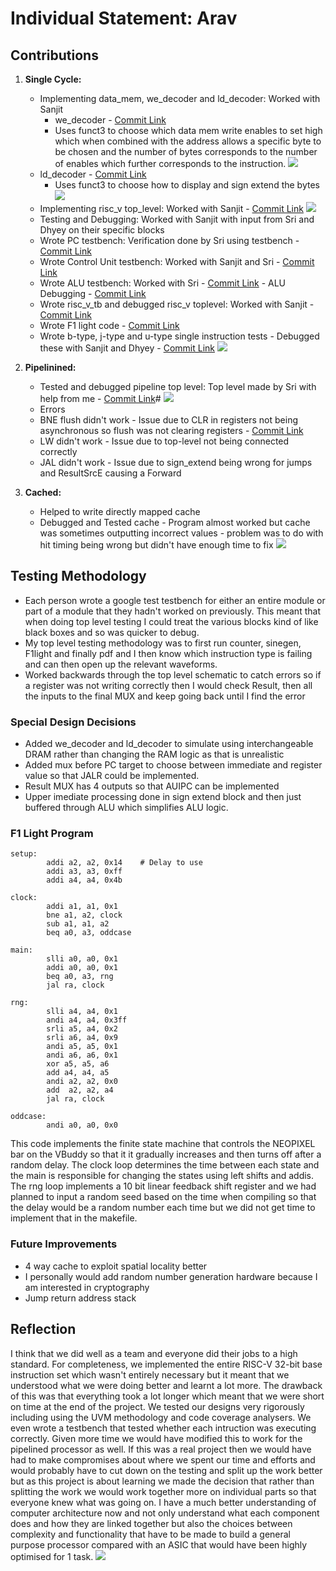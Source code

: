 # Individual Statement: Arav
## Contributions
1. **Single Cycle:**
   - Implementing data_mem, we_decoder and ld_decoder: Worked with Sanjit
     	- we_decoder - [Commit Link](https://github.com/SanjitRaman/Team-10-RISC-V/commit/30580f67b0f426a6d60ad5d37643752995436fc8)
   	 	- Uses funct3 to choose which data mem write enables to set high which when combined with the address allows a specific byte to be chosen and the number of bytes corresponds to the number of enables which further corresponds to the instruction.
       	  ![](/images/we_decoder_schematic.png)  
   	- ld_decoder - [Commit Link](https://github.com/SanjitRaman/Team-10-RISC-V/commit/4012217fc36a53068556f6b54cbb3c0e2712ae9e)
   	   	- Uses funct3 to choose how to display and sign extend the bytes
   	  ![](/images/ld_decoder_schematic.png)  
   - Implementing risc_v top_level: Worked with Sanjit - [Commit Link](https://github.com/SanjitRaman/Team-10-RISC-V/commit/0a82bcc4988f2e8f48330b726470f37e9c3749ba)
     ![](/images/single_cycle-schematic.png) 
   - Testing and Debugging: Worked with Sanjit with input from Sri and Dhyey on their specific blocks
   	- Wrote PC testbench: Verification done by Sri using testbench - [Commit Link](https://github.com/SanjitRaman/Team-10-RISC-V/commit/729030a22c16d17d55056e1d6e444a3a56609637)
   	- Wrote Control Unit testbench: Worked with Sanjit and Sri - [Commit Link](https://github.com/SanjitRaman/Team-10-RISC-V/commit/effa93acdc25a545cf146b3369eccb2bd4304473)
   	- Wrote ALU testbench: Worked with Sri - [Commit Link](https://github.com/SanjitRaman/Team-10-RISC-V/commit/a22e41885a22777edf9342813070eaf678358067)
        	- ALU Debugging - [Commit Link](https://github.com/SanjitRaman/Team-10-RISC-V/commit/6d3f41905d0783726a24fecd44d7bb624322946e)
   	- Wrote risc_v_tb and debugged risc_v toplevel: Worked with Sanjit - [Commit Link](https://github.com/SanjitRaman/Team-10-RISC-V/commit/6aa9bf33563dc8a23db23740f8e3b7725d6e2843)
   	- Wrote F1 light code - [Commit Link](https://github.com/SanjitRaman/Team-10-RISC-V/commit/253b0befefa0293b3ab837c1599b318cc26dc482)
   	- Wrote b-type, j-type and u-type single instruction tests - Debugged these with Sanjit and Dhyey - [Commit Link](https://github.com/SanjitRaman/Team-10-RISC-V/commit/991bcd032fbab5b5c8cdf697092155b1145bfd39)
   	  ![](/images/pdfDebug.png) 
 
2. **Pipelinined:**
   - Tested and debugged pipeline top level: Top level made by Sri with help from me - [Commit Link](https://github.com/SanjitRaman/Team-10-RISC-V/commit/958d043b2ce32c2cf5880e0456c0ce58bbd49636)#
     ![](/images/pipelined_schematic.png) 
   - Errors
   	- BNE flush didn't work - Issue due to CLR in registers not being asynchronous so flush was not clearing registers - [Commit Link](https://github.com/SanjitRaman/Team-10-RISC-V/commit/c7d31306cd6da32eb7b4c5b3ca99df231a00150c)
   	- LW didn't work - Issue due to top-level not being connected correctly
   	- JAL didn't work - Issue due to sign_extend being wrong for jumps and ResultSrcE causing a Forward

3. **Cached:**
   - Helped to write directly mapped cache
   - Debugged and Tested cache - Program almost worked but cache was sometimes outputting incorrect values - problem was to do with hit timing being wrong but didn't have enough time to fix
    ![](/images/DebuggingCache.png)  
   
## Testing Methodology
- Each person wrote a google test testbench for either an entire module or part of a module that they hadn't worked on previously. This meant that when doing top level testing I could treat the 		various blocks kind of like black boxes and so was quicker to debug.
- My top level testing methodology was to first run counter, sinegen, F1light and finally pdf and I then know which instruction type is failing and can then open up the relevant waveforms.
- Worked backwards through the top level schematic to catch errors so if a register was not writing correctly then I would check Result, then all the inputs to the final MUX and keep going back until I find the error
	
### Special Design Decisions
- Added we_decoder and ld_decoder to simulate using interchangeable DRAM rather than changing the RAM logic as that is unrealistic
- Added mux before PC target to choose between immediate and register value so that JALR could be implemented.
- Result MUX has 4 outputs so that AUIPC can be implemented
- Upper imediate processing done in sign extend block and then just buffered through ALU which simplifies ALU logic.

### F1 Light Program
	setup:
    		addi a2, a2, 0x14    # Delay to use
    		addi a3, a3, 0xff
    		addi a4, a4, 0x4b

	clock:
    		addi a1, a1, 0x1
    		bne a1, a2, clock
    		sub a1, a1, a2
    		beq a0, a3, oddcase

	main:
    		slli a0, a0, 0x1
    		addi a0, a0, 0x1
    		beq a0, a3, rng
    		jal ra, clock 

	rng:
    		slli a4, a4, 0x1
    		andi a4, a4, 0x3ff
    		srli a5, a4, 0x2
    		srli a6, a4, 0x9
    		andi a5, a5, 0x1
    		andi a6, a6, 0x1
    		xor a5, a5, a6
    		add a4, a4, a5
    		andi a2, a2, 0x0
    		add  a2, a2, a4
    		jal ra, clock 
	
 	oddcase:
    		andi a0, a0, 0x0
This code implements the finite state machine that controls the NEOPIXEL bar on the VBuddy so that it it gradually increases and then turns off after a random delay. The clock loop determines the time between each state and the main is responsible for changing the states using left shifts and addis. The rng loop implements a 10 bit linear feedback shift register and we had planned to input a random seed based on the time when compiling so that the delay would be a random number each time but we did not get time to implement that in the makefile.

### Future Improvements
- 4 way cache to exploit spatial locality better
- I personally would add random number generation hardware because I am interested in cryptography
- Jump return address stack

## Reflection
I think that we did well as a team and everyone did their jobs to a high standard. For completeness, we implemented the entire RISC-V 32-bit base instruction set which wasn't entirely necessary but it meant that we understood what we were doing better and learnt a lot more. The drawback of this was that everything took a lot longer which meant that we were short on time at the end of the project. We tested our designs very rigorously including using the UVM methodology and code coverage analysers. We even wrote a testbench that tested whether each intruction was executing correctly. Given more time we would have modified this to work for the pipelined processor as well. If this was a real project then we would have had to make compromises about where we spent our time and efforts and would probably have to cut down on the testing and split up the work better but as this project is about learning we made the decision that rather than splitting the work we would work together more on individual parts so that everyone knew what was going on. I have a much better understanding of computer architecture now and not only understand what each component does and how they are linked together but also the choices between complexity and functionality that have to be made to build a general purpose processor compared with an ASIC that would have been highly optimised for 1 task.
![](/images/control_unit_line_coverage.png) 




